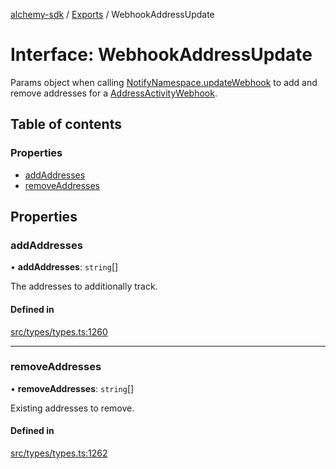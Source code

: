 [alchemy-sdk](../README.md) / [Exports](../modules.md) / WebhookAddressUpdate

# Interface: WebhookAddressUpdate

Params object when calling [NotifyNamespace.updateWebhook](../classes/NotifyNamespace.md#updatewebhook) to add and
remove addresses for a [AddressActivityWebhook](AddressActivityWebhook.md).

## Table of contents

### Properties

- [addAddresses](WebhookAddressUpdate.md#addaddresses)
- [removeAddresses](WebhookAddressUpdate.md#removeaddresses)

## Properties

### addAddresses

• **addAddresses**: `string`[]

The addresses to additionally track.

#### Defined in

[src/types/types.ts:1260](https://github.com/alchemyplatform/alchemy-sdk-js/blob/89d639ce/src/types/types.ts#L1260)

___

### removeAddresses

• **removeAddresses**: `string`[]

Existing addresses to remove.

#### Defined in

[src/types/types.ts:1262](https://github.com/alchemyplatform/alchemy-sdk-js/blob/89d639ce/src/types/types.ts#L1262)
